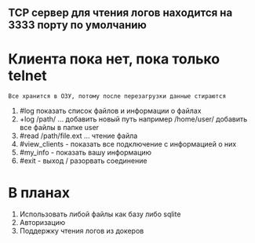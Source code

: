 ## TCP сервер для чтения логов находится на 3333 порту по умолчанию
# Клиента пока нет, пока только telnet
    Все хранится в ОЗУ, потому после перезагрузки данные стираются


1. #log показать список файлов и информации о файлах
2. +log /path/ ...  добавить новый путь например /home/user/ добавить все файлы в папке user
3. #read /path/file.ext ... чтение файла
4. #view_clients - показать все подключение с информацией о них
5. #my_info - показать вашу информацию
6. #exit - выход / разорвать соединение


# В планах

1. Использовать либой файлы как базу либо sqlite
2. Авторизацию 
3. Поддержку чтения логов из докеров